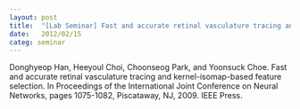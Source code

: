 ```yaml
---
layout: post
title:  "[Lab Seminar] Fast and accurate retinal vasculature tracing and kernel-isomap-based feature selection"
date:   2012/02/15
categ: seminar
---
```




Donghyeop Han, Heeyoul Choi, Choonseog Park, and Yoonsuck Choe. Fast and accurate retinal vasculature tracing and kernel-isomap-based feature selection. In Proceedings of the International Joint Conference on Neural Networks, pages 1075-1082, Piscataway, NJ, 2009. IEEE Press.



 

